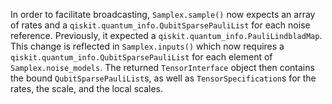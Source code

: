 In order to facilitate broadcasting, `Samplex.sample()` now expects an array of rates and a `qiskit.quantum_info.QubitSparsePauliList` for each noise reference.
Previously, it expected a `qiskit.quantum_info.PauliLindbladMap`.
This change is reflected in `Samplex.inputs()` which now requires a `qiskit.quantum_info.QubitSparsePauliList` for each element of `Samplex.noise_models`.
The returned `TensorInterface` object then contains the bound `QubitSparsePauliList`s, as well as `TensorSpecification`s for the rates, the scale, and the local scales.
